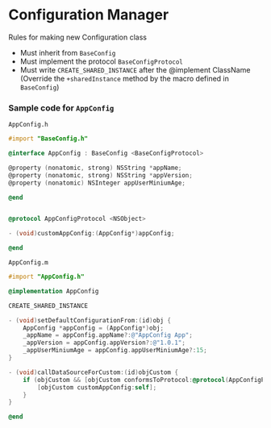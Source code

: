 # Configuration Manager

Rules for making new Configuration class
- Must inherit from `BaseConfig`
- Must implement the protocol `BaseConfigProtocol`
- Must write `CREATE_SHARED_INSTANCE` after the @implement ClassName (Override the `+sharedInstance` method by the macro defined in `BaseConfig`)

### Sample code for `AppConfig`
`AppConfig.h`
```Objective-c
#import "BaseConfig.h"

@interface AppConfig : BaseConfig <BaseConfigProtocol>

@property (nonatomic, strong) NSString *appName;
@property (nonatomic, strong) NSString *appVersion;
@property (nonatomic) NSInteger appUserMiniumAge;

@end


@protocol AppConfigProtocol <NSObject>

- (void)customAppConfig:(AppConfig*)appConfig;

@end
```


`AppConfig.m`
```Objective-c
#import "AppConfig.h"

@implementation AppConfig

CREATE_SHARED_INSTANCE

- (void)setDefaultConfigurationFrom:(id)obj {
    AppConfig *appConfig = (AppConfig*)obj;
    _appName = appConfig.appName?:@"AppConfig App";
    _appVersion = appConfig.appVersion?:@"1.0.1";
    _appUserMiniumAge = appConfig.appUserMiniumAge?:15;
}

- (void)callDataSourceForCustom:(id)objCustom {
    if (objCustom && [objCustom conformsToProtocol:@protocol(AppConfigProtocol)]) {
        [objCustom customAppConfig:self];
    }
}

@end
```
